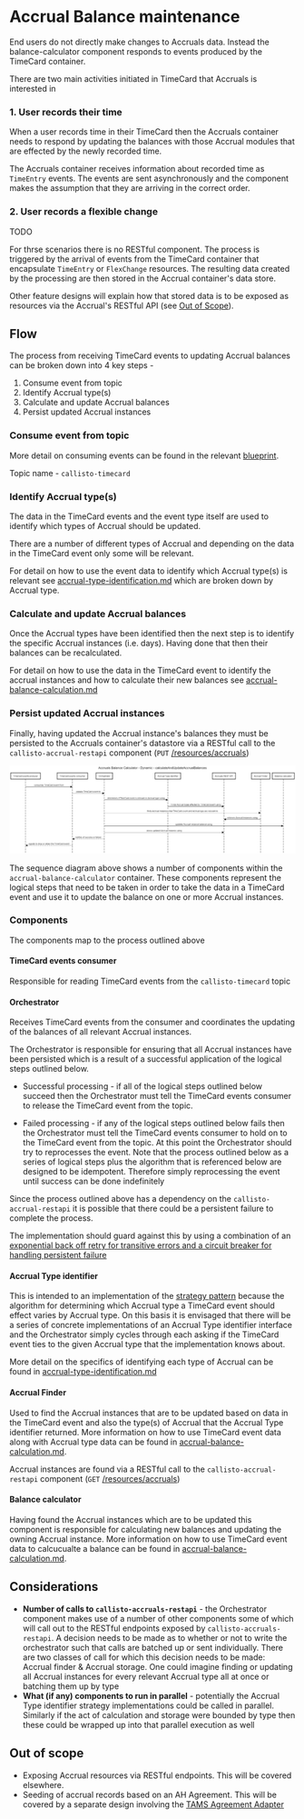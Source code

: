 # Accrual Balance maintenance

End users do not directly make changes to Accruals data. Instead the balance-calculator component responds to events produced by the TimeCard container.

There are two main activities initiated in TimeCard that Accruals is interested in

### 1. User records their time

When a user records time in their TimeCard then the Accruals container needs to respond by updating the balances with those Accrual modules that are effected by the newly recorded time.

The Accruals container receives information about recorded time as `TimeEntry` events. The events are sent asynchronously and the component makes the assumption that they are arriving in the correct order. 

### 2. User records a flexible change
TODO

For thrse scenarios there is no RESTful component. The process is triggered by the arrival of events from the TimeCard container that encapsulate `TimeEntry` or `FlexChange` resources. The resulting data created by the processing are then stored in the Accrual container's data store. 

Other feature designs will explain how that stored data is to be exposed as resources via the Accrual's RESTful API (see [Out of Scope](#out-of-scope)). 

## Flow
The process from receiving TimeCard events to updating Accrual balances can be broken down into 4 key steps - 

1. Consume event from topic
2. Identify Accrual type(s)
3. Calculate and update Accrual balances
4. Persist updated Accrual instances

### Consume event from topic

More detail on consuming events can be found in the relevant [blueprint](https://github.com/UKHomeOffice/callisto-docs/blob/main/blueprints/event-publishing-and-consuming.md#event-consumer). 

Topic name - `callisto-timecard`

### Identify Accrual type(s)
The data in the TimeCard events and the event type itself are used to identify which types of Accrual should be updated.

There are a number of different types of Accrual and depending on the data in the TimeCard event only some will be relevant.

For detail on how to use the event data to identify which Accrual type(s) is relevant see [accrual-type-identification.md](./accrual-type-identification.md) which are broken down by Accrual type.

### Calculate and update Accrual balances
Once the Accrual types have been identified then the next step is to identify the specific Accrual instances (i.e. days). Having done that then their balances can be recalculated.

For detail on how to use the data in the TimeCard event to identify the accrual instances and how to calculate their new balances see [accrual-balance-calculation.md](./accrual-balance-calculation.md) 

### Persist updated Accrual instances
Finally, having updated the Accrual instance's balances they must be persisted to the Accruals container's datastore via a RESTful call to the `callisto-accrual-restapi` component (`PUT` [/resources/accruals](./../../rest-api/rest-endpoints.md#updateaccruals))

![](./../images/calculate-and-update-accrual-balances-detail.png)

The sequence diagram above shows a number of components within the `accrual-balance-calculator` container. These components represent the logical steps that need to be taken in order to take the data in a TimeCard event and use it to update the balance on one or more Accrual instances.

### Components
The components map to the process outlined above

#### TimeCard events consumer
Responsible for reading TimeCard events from the `callisto-timecard` topic

#### Orchestrator
Receives TimeCard events from the consumer and coordinates the updating of the balances of all relevant Accrual instances.

The Orchestrator is responsible for ensuring that all Accrual instances have been persisted which is a result of a successful application of the logical steps outlined below. 

- Successful processing - if all of the logical steps outlined below succeed then the Orchestrator must tell the TimeCard events consumer to release the TimeCard event from the topic. 

- Failed processing - if any of the logical steps outlined below fails then the Orchestrator must tell the TimeCard events consumer to hold on to the TimeCard event from the topic. At this point the Orchestrator should try to reprocesses the event. Note that the process outlined below as a series of logical steps plus the algorithm that is referenced below are designed to be idempotent. Therefore simply reprocessing the event until success can be done indefinitely

Since the process outlined above has a dependency on the `callisto-accrual-restapi` it is possible that there could be a persistent failure to complete the process.

The implementation should guard against this by using a combination of an [exponential back off retry for transitive errors and a circuit breaker for handling persistent failure](https://dzone.com/articles/understanding-retry-pattern-with-exponential-back)

#### Accrual Type identifier
This is intended to an implementation of the [strategy pattern](https://en.wikipedia.org/wiki/Strategy_pattern) because the algorithm for determining which Accrual type a TimeCard event should effect varies by Accrual type. On this basis it is envisaged that there will be a series of concrete implementations of an Accrual Type identifier interface and the Orchestrator simply cycles through each asking if the TimeCard event ties to the given Accrual type that the implementation knows about.

More detail on the specifics of identifying each type of Accrual can be found in [accrual-type-identification.md](./accrual-type-identification.md)

#### Accrual Finder
Used to find the Accrual instances that are to be updated based on data in the TimeCard event and also the type(s) of Accrual that the Accrual Type identifier returned. More information on how to use TimeCard event data along with Accrual type data can be found in [accrual-balance-calculation.md](./accrual-balance-calculation.md). 

Accrual instances are found via a RESTful call to the `callisto-accrual-restapi` component (`GET` [/resources/accruals](./../../rest-api/rest-endpoints.md#findaccruals))

#### Balance calculator
Having found the Accrual instances which are to be updated this component is responsible for calculating new balances and updating the owning Accrual instance. More information on how to use TimeCard event data to calcucualte a balance can be found in [accrual-balance-calculation.md](./accrual-balance-calculation.md).

## Considerations
- **Number of calls to `callisto-accruals-restapi`** - the Orchestrator component makes use of a number of other components some of which will call out to the RESTful endpoints exposed by `callisto-accruals-restapi`. A decision needs to be made as to whether or not to write the orchestrator such that calls are batched up or sent individually. There are two classes of call for which this decision needs to be made: Accrual finder & Accrual storage. One could imagine finding or updating all Accrual instances for every relevant Accrual type all at once or batching them up by type
- **What (if any) components to run in parallel** - potentially the Accrual Type identifier strategy implementations could be called in parallel. Similarly if the act of calculation and storage were bounded by type then these could be wrapped up into that parallel execution as well

## Out of scope
- Exposing Accrual resources via RESTful endpoints. This will be covered elsewhere.
- Seeding of accrual records based on an AH Agreement. This will be covered by a separate design involving the [TAMS Agreement Adapter](https://github.com/UKHomeOffice/callisto-docs/blob/main/containers.md#tams-agreement-adapter)